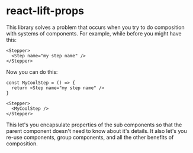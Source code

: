 # react-lift-props

This library solves a problem that occurs when you try to do composition with systems of components. For example, while before you might have this:

```
<Stepper>
  <Step name="my step name" />
</Stepper>
```

Now you can do this:
```
const MyCoolStep = () => {
  return <Step name="my step name" />
}

<Stepper>
  <MyCoolStep />
</Stepper>
```

This let's you encapsulate properties of the sub components so that the parent component doesn't need to know about it's details. It also let's you re-use components, group components, and all the other benefits of composition.
